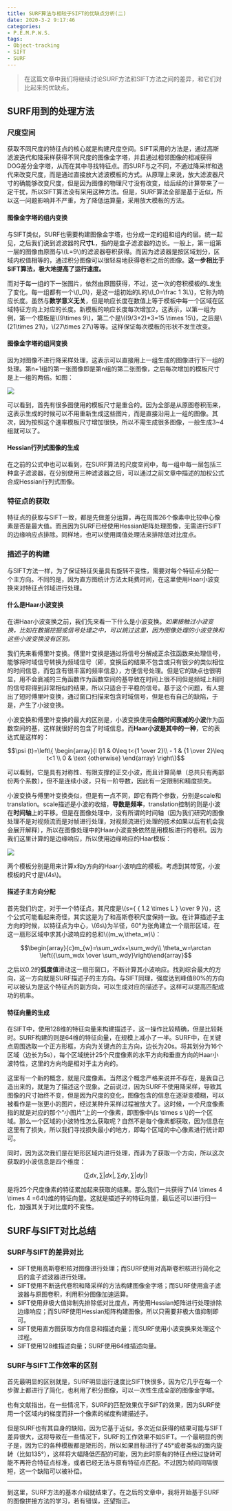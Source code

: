 ```yaml
---
title: SURF算法与相较于SIFT的优缺点分析(二)
date: 2020-3-2 9:17:46
categories:
- P.E.M.P.W.S.
tags:
- Object-tracking
- SIFT
- SURF
---
```


> 在这篇文章中我们将继续讨论SURF方法和SIFT方法之间的差异，和它们对比起来的优缺点。

## SURF用到的处理方法

### 尺度空间

获取不同尺度的特征点的核心就是构建尺度空间。SIFT采用的方法是，通过高斯滤波迭代和降采样获得不同尺度的图像金字塔，并且通过相邻图像的相减获得DOG差分金字塔，从而在其中寻找特征点。而SURF与之不同，不通过降采样和迭代来改变尺度，而是通过直接放大滤波模板的方式。从原理上来说，放大滤波器尺寸的确能够改变尺度，但是因为图像的物理尺寸没有改变，给后续的计算带来了一定干扰，所以SIFT算法没有采用这种方法。但是，SURF算法全部是基于近似，所以这一问题影响并不严重，为了降低运算量，采用放大模板的方法。

#### 图像金字塔的组内变换

与SIFT类似，SURF也需要构建图像金字塔，也分成一定的组和组内的层。统一起见，之后我们说到滤波器的**尺寸L**，指的是盒子滤波器的边长。一般上，第一组第一层的图像由原图与\\(L=9\\)的滤波器卷积获得。而因为滤波器是按区域划分，区域内权值相等的，通过积分图像可以很轻易地获得卷积之后的图像。**这一步相比于SIFT算法，极大地提高了运行速度。**

而对于每一组的下一张图片，依然由原图获得，不过，这一次的卷积模板的L发生了变化。每一组都有一个\\(l_0\\)，是这一组初始的L的\\(l_0=\frac 1 3L\\)，它称为响应长度。虽然与**数学意义无关**，但是响应长度在数值上等于模板中每一个区域在区域特征方向上对应的长度。新模板的响应长度每次增加2，这表示，以第一组为例，第一个模板是\\(9\times 9\\)，第二个是\\((9/3+2)*3=15 \times 15\\)，之后是\\(21\times 21\\)，\\(27\times 27\\)等等。这样保证每次模板的形状不发生改变。

#### 图像金字塔的组间变换

因为对图像不进行降采样处理，这表示可以直接用上一组生成的图像进行下一组的处理。第n+1组的第一张图像即是第n组的第二张图像，之后每次增加的模板尺寸是上一组的两倍。如图：

<img src="{{site.baseurl}}/assets/images/in_posts/2020_3_2/1.png">

可以看到，首先有很多图使用的模板尺寸是重合的。因为全部是从原图卷积而来，这表示生成的时候可以不用重新生成这些图片，而是直接沿用上一组的图像。其次，因为按照这个速率模板尺寸增加很快，所以不需生成很多图像，一般生成3~4组就可以了。

#### Hessian行列式图像的生成

在之前的公式中也可以看到，在SURF算法的尺度空间中，每一组中每一层包括三种盒子滤波器，在分别使用三种滤波器之后，可以通过之前文章中描述的加权公式合成Hessian行列式图像。

### 特征点的获取

特征点的获取与SIFT一致，都是先做差分运算，再在周围26个像素中比较中心像素是否是最大值。而且因为SURF已经使用Hessian矩阵处理图像，无需进行SIFT的边缘响应点排除。同样地，也可以使用阈值处理法来排除低对比度点。

### 描述子的构建

与SIFT方法一样，为了保证特征矢量具有旋转不变性，需要对每个特征点分配一个主方向。不同的是，因为直方图统计方法太耗费时间，在这里使用Haar小波变换来对特征点邻域进行处理。

#### 什么是Haar小波变换

在讲Haar小波变换之前，我们先来看一下什么是小波变换。*如果接触过小波变换，比如在数据挖掘或信号处理之中，可以跳过这里，因为图像处理的小波变换和这些小波变换没有区别。*

我们先来看傅里叶变换。傅里叶变换是通过将信号分解成正余弦函数来处理信号，能够将时域信号转换为频域信号（即，变换后的结果不包含或只有很少的类似相位的时间信息，而包含有很丰富的频率信息），方便信号处理。但是它的缺点也很明显，用不会衰减的三角函数作为函数空间的基导致在时间上很不同但是频域上相同的信号将得到非常相似的结果，所以只适合于平稳的信号。基于这个问题，有人提出了短时傅里叶变换，通过窗口扫描来包含时域信号，但是也有自己的缺陷，于是，产生了小波变换。

小波变换和傅里叶变换的最大的区别是，小波变换使用**会随时间衰减的小波**作为函数空间的基，这样就很好的包含了时域信息。而**Haar小波是其中的一种**，它的表达式是这样的：

$$\psi (t)=\left\{ \begin{array}{l l}1 & 0\leq t<{1 \over 2}\\ - 1 & {1 \over 2}\leq t<1 \\ 0 & \text {otherwise} \end{array} \right\}$$

可以看到，它是具有对称性、有限支撑的正交小波，而且计算简单（总共只有两部份两个系数），但不是连续小波，只有一阶导数，因此有一定限制和精度损失。

小波变换与傅里叶变换类似，但是有一点不同，即它有两个参数，分别是scale和translation。scale描述是小波的收缩，**导数是频率**，translation控制的则是小波在**时间轴**上的平移。但是在图像处理中，没有所谓的时间轴（因为我们研究的图像处理不是对视频流而是对帧进行处理，对视频流进行处理的技术如果以后有机会我会展开解释），所以在图像处理中的Haar小波变换依然是用模板进行的卷积。因为我们这里计算的是边缘响应，所以使用边缘响应的Haar模板：

<img src="{{site.baseurl}}/assets/images/in_posts/2020_3_2/2.png">

两个模板分别是用来计算x和y方向的Haar小波响应的模板。考虑到其带宽，小波模板的尺寸是\\(4s\\)。

#### 描述子主方向分配

首先我们约定，对于一个特征点，其尺度是\\(s={ { 1.2 \times L } \over 9 }\\)，这个公式可能看起来奇怪，其实这是为了和高斯卷积尺度保持一致。在计算描述子主方向的时候，以特征点为中心，\\(6s\\)为半径，60°为张角建立一个扇形区域，在这一扇形区域中求其小波响应的总和\\((m_w,\theta_w)\\)：

$$\begin{array}{c}m_{w}=\sum_wdx+\sum_wdy\\ \theta_w=\arctan \left({\sum_wdx \over \sum_wdy}\right)\end{array}$$

之后以0.2的**弧度值**滑动这一扇形窗口，不断计算其小波响应。找到综合最大的方向，这一方向就是SURF描述子的主方向。与SIFT同理，强度达到峰值80%的方向可以被认为是这个特征点的副方向，可以生成对应的描述子。这样可以提高匹配成功的机率。

#### 特征向量的生成

在SIFT中，使用128维的特征向量来构建描述子，这一操作比较精确，但是比较耗时。SURF构建的则是64维的特征向量，在规模上减小了一半。SURF中，在关键点周围选取一个正方形框，方向为关键点的主方向，边长为20s。将其划分为16个区域（边长为5s），每个区域统计25个尺度像素的水平方向和垂直方向的Haar小波特性，这里的方向均是相对于主方向的。

这里有一个新的概念，就是尺度像素。当然这个概念严格来说并不存在，是我自己造出来的，就是为了描述这个现象。之前说过，因为SURF不使用降采样，导致其图像的尺寸始终不变，但是因为尺度的变化，图像包含的信息在逐渐变模糊，可以被看作是一张更小的图片，经过某种升采样过程被放大了。这时候，一个尺度像素指的就是对应的那个“小图片”上的一个像素，即图像中\\(s \times s \\)的一个区域。那么一个区域的小波特性怎么获取呢？自然不是每个像素都获取，因为信息在这里有了损失，所以我们寻找损失最小的地方，即每个区域的中心像素进行统计即可。

同时，因为这次我们是在矩形区域内进行处理，而非为了获取一个方向，所以这次获取的小波信息是四个维度：

$$(\sum dx,\sum |dx|,\sum dy,\sum |dy|)$$

是将25个尺度像素的特征累加起来获取的结果。那么我们一共获得了\\(4 \times 4 \times 4 =64\\)维的特征向量。这就是描述子的特征向量，最后还可以进行归一化，加强其关于对比度的不变性。

## SURF与SIFT对比总结

### SURF与SIFT的差异对比

 - SIFT使用高斯卷积核对图像进行处理；而SURF使用对高斯卷积核进行简化之后的盒子滤波器进行处理。
 - SIFT使用不断迭代卷积和降采样的方法构建图像金字塔；而SURF使用盒子滤波器与原图卷积，利用积分图像加速运算。
 - SIFT使用非极大值抑制先排除低对比度点，再使用Hessian矩阵进行处理排除边缘响应；而SURF使用Hessian矩阵构建图像，所以只需要非极大值抑制即可。
 - SIFT使用直方图获取方向信息和描述向量；而SURF使用小波变换来处理这个过程。
 - SIFT使用128维描述向量；SURF使用64维描述向量。

### SURF与SIFT工作效率的区别

首先最明显的区别就是，SURF明显运行速度比SIFT快很多，因为它几乎在每一个步骤上都进行了简化，也利用了积分图像，可以一次性生成全部的图像金字塔。

也有文献指出，在一些情况下，SURF的匹配效果优于SIFT的效果，因为SURF使用一个区域内的梯度而非一个像素的梯度构建描述子。

但是SURF也有其自身的缺陷，因为它基于近似，多次近似获得的结果可能与SIFT差异很大，这将导致在一些情况下，SURF的工作效果不如SIFT。一个最明显的例子是，因为它的各种模板都是矩形的，所以如果目标进行了45°或者类似的面内旋转（比如135°），这样将大幅降低匹配的可能，因为此时原有的特征点经过旋转可能不再符合特征点标准，或者已经无法与原有特征点匹配。不过因为帧间间隔很短，这一个缺陷可以被补偿。

---

到这里，SURF方法的基本介绍就结束了。在之后的文章中，我将开始基于SURF的图像拼接方法的学习，若有错误，还望指正。
